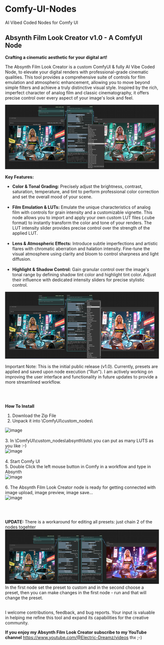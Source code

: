 # Comfy-UI-Nodes
AI Vibed Coded Nodes for Comfy UI

<strong><h2>Absynth Film Look Creator v1.0 - A ComfyUI Node</h2></strong>
<strong>Crafting a cinematic aesthetic for your digital art!</strong>

The Absynth Film Look Creator is a custom ComfyUI & fully AI Vibe Coded Node, to elevate your digital renders with professional-grade cinematic qualities. This tool provides a comprehensive suite of controls for film emulation and atmospheric enhancement, allowing you to move beyond simple filters and achieve a truly distinctive visual style. Inspired by the rich, imperfect character of analog film and classic cinematography, it offers precise control over every aspect of your image's look and feel.

  <div class="image-container">
    <img src="https://raw.githubusercontent.com/Absynth-Vibe-Coding/Comfy-UI-Nodes/main/absynth-film-look-creator-node-comfy-ui_3.png"
         alt="Absynth Film Look Creator Node 3">


<strong>Key Features:</strong>

<ul>
      <li><strong>Color & Tonal Grading:</strong> Precisely adjust the brightness, contrast, saturation, temperature, and tint to perform professional color correction and set the overall mood of your scene.</li><br>
      <li><strong>Film Emulation & LUTs:</strong> Emulate the unique characteristics of analog film with controls for grain intensity and a customizable vignette. This node allows you to import and apply your own custom LUT files (.cube format) to instantly transform the color and tone of your renders. The LUT intensity slider provides precise control over the strength of the applied LUT.</li><br>
      <li><strong>Lens & Atmospheric Effects:</strong> Introduce subtle imperfections and artistic flares with chromatic aberration and halation intensity. Fine-tune the visual atmosphere using clarity and bloom to control sharpness and light diffusion.</li><br>
      <li><strong>Highlight & Shadow Control:</strong> Gain granular control over the image's tonal range by defining shadow tint color and highlight tint color. Adjust their influence with dedicated intensity sliders for precise stylistic control.</li>
    </ul>

    
  </div>
  <div class="image-container">
    <img src="https://raw.githubusercontent.com/Absynth-Vibe-Coding/Comfy-UI-Nodes/main/absynth-film-look-creator-node-comfy-ui_4.png"
         alt="Absynth Film Look Creator Node 4">


Important Note: This is the initial public release (v1.0). Currently, presets are applied and saved upon node execution ("Run"). I am actively working on improving the user interface and functionality in future updates to provide a more streamlined workflow.


<br> <br>

<strong>How To Install</strong>
1. Download the Zip File
2. Unpack it into \ComfyUI\custom_nodes\ <br>
<img width="446" height="161" alt="image" src="https://github.com/user-attachments/assets/7f73c524-188a-4447-bd90-69878001648f"/>
<br>
<br>
3. In \ComfyUI\custom_nodes\absynth\luts\ you can put as many LUTS as you like :-) <br>
<img width="498" height="236" alt="image" src="https://github.com/user-attachments/assets/5ea717c3-3ab8-4de7-aeb6-5f7d74f9f75d" />
<br>
<br>
4. Start Comfy UI
<br>
5. Double Click the left mouse button in Comfy in a workflow and type in Absynth <br>
<img width="842" height="178" alt="image" src="https://github.com/user-attachments/assets/ce8fc375-433d-4718-914e-a69de1057294" />
<br>
<br>
6. The Absynth Film Look Creator node is ready for getting connected with image upload, image preview, image save... <br>
<img width="362" height="769" alt="image" src="https://github.com/user-attachments/assets/2d57513b-1af6-44ae-9ca0-1504ab0f27ed" />
 
<br> <br>


<strong>UPDATE:</strong> There is a workaround for editing all presets: just chain 2 of the nodes togehter 
<img src="https://github.com/Absynth-Vibe-Coding/Comfy-UI-Nodes/blob/main/absynth-film-look-creator-node-comfy-ui_5.png">
In the first node set the preset to custom and in the second choose a preset, then you can make changes in the first node - run and that will change the preset.
<br><br>

I welcome contributions, feedback, and bug reports. Your input is valuable in helping me refine this tool and expand its capabilities for the creative community.

<strong>If you enjoy my Absynth Film Look Creator subscribe to my YouTube channel</strong>
https://www.youtube.com/@Electric-Dreamz/videos thx ;-)





